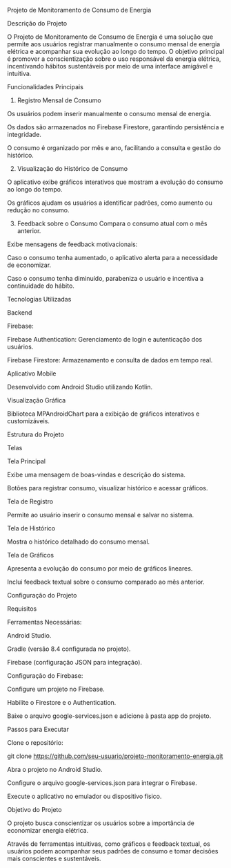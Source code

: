 Projeto de Monitoramento de Consumo de Energia

Descrição do Projeto

O Projeto de Monitoramento de Consumo de Energia é uma solução que permite aos usuários registrar manualmente o consumo mensal de energia elétrica e acompanhar sua evolução ao longo do tempo. 
O objetivo principal é promover a conscientização sobre o uso responsável da energia elétrica, incentivando hábitos sustentáveis por meio de uma interface amigável e intuitiva.

Funcionalidades Principais

1. Registro Mensal de Consumo
   
Os usuários podem inserir manualmente o consumo mensal de energia.

Os dados são armazenados no Firebase Firestore, garantindo persistência e integridade.

O consumo é organizado por mês e ano, facilitando a consulta e gestão do histórico.


2. Visualização do Histórico de Consumo
   
O aplicativo exibe gráficos interativos que mostram a evolução do consumo ao longo do tempo.

Os gráficos ajudam os usuários a identificar padrões, como aumento ou redução no consumo.


3. Feedback sobre o Consumo
Compara o consumo atual com o mês anterior.

Exibe mensagens de feedback motivacionais:

Caso o consumo tenha aumentado, o aplicativo alerta para a necessidade de economizar.

Caso o consumo tenha diminuído, parabeniza o usuário e incentiva a continuidade do hábito.


Tecnologias Utilizadas


Backend

Firebase:

Firebase Authentication: Gerenciamento de login e autenticação dos usuários.

Firebase Firestore: Armazenamento e consulta de dados em tempo real.

Aplicativo Mobile

Desenvolvido com Android Studio utilizando Kotlin.

Visualização Gráfica

Biblioteca MPAndroidChart para a exibição de gráficos interativos e customizáveis.


Estrutura do Projeto


Telas


Tela Principal

Exibe uma mensagem de boas-vindas e descrição do sistema.

Botões para registrar consumo, visualizar histórico e acessar gráficos.


Tela de Registro

Permite ao usuário inserir o consumo mensal e salvar no sistema.


Tela de Histórico

Mostra o histórico detalhado do consumo mensal.


Tela de Gráficos

Apresenta a evolução do consumo por meio de gráficos lineares.

Inclui feedback textual sobre o consumo comparado ao mês anterior.


Configuração do Projeto

Requisitos

Ferramentas Necessárias:


Android Studio.

Gradle (versão 8.4 configurada no projeto).

Firebase (configuração JSON para integração).

Configuração do Firebase:


Configure um projeto no Firebase.

Habilite o Firestore e o Authentication.

Baixe o arquivo google-services.json e adicione à pasta app do projeto.

Passos para Executar

Clone o repositório:

git clone https://github.com/seu-usuario/projeto-monitoramento-energia.git

Abra o projeto no Android Studio.

Configure o arquivo google-services.json para integrar o Firebase.

Execute o aplicativo no emulador ou dispositivo físico.


Objetivo do Projeto

O projeto busca conscientizar os usuários sobre a importância de economizar energia elétrica.

Através de ferramentas intuitivas, como gráficos e feedback textual, os usuários podem acompanhar seus padrões de consumo e tomar decisões mais conscientes e sustentáveis.
